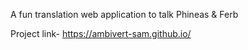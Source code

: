 A fun translation web application to talk Phineas & Ferb

Project link- https://ambivert-sam.github.io/
